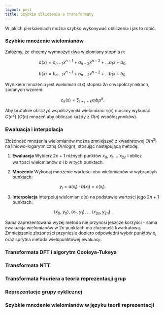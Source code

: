 ```yaml
---
layout: post
title: Szybkie obliczenia a transformaty
---
```


W jakich pierścieniach można szybko wykonywać obliczenia i jak to robić.

### Szybkie mnożenie wielomianów

Załóżmy, że chcemy wymnożyć dwa wielomiany stopnia $n$:

$$ a(x) = a_{n-1} x^{n-1} + a_{n-2} x^{n-2} + \ldots a_1 x + a_0, $$

$$ b(x) = b_{n-1} x^{n-1} + b_{n-2} x^{n-2} + \ldots b_1 x + b_0. $$

Wynikiem mnożenia jest wielomian $c(x)$ stopnia $2n$ o współczynnikach, zadanych wzorem:

$$ c_k(x) = \sum_{i+j=k} a_ib_j x^k. $$

Aby brutalnie obliczyć współczynniki wielomianu $c(x)$ musimy wykonać $O(n^2)$
($O(n)$ mnożeń aby obliczać każdy z $O(n)$ współczynników).

### Ewaluacja i interpolacja

Złożóność mnożenia wielomianów można zmniejszyć z kwadratowej $O(n^2)$ na liniowo-logarytmiczną
$O(n log n)$, stosując następującą metodę:

1. **Ewaluacja** Wybierz $2n+1$ różnych punktów $x_0,~x_1,~\ldots x_{2n}$ i oblicz wartosci
wielomianów $a$ i $b$ w tych punktach.

2. **Mnożenie** Wykonaj mnożenie wartości obu wielomianów w wybrancyh punktach:

$$ y_i = a(x_i) \cdot b(x_i) = c(x_i).$$

3. **Interpolacja** Interpoluj wielomian $c(x)$ na podstawie wartości jego $2n+1$ punktach:

$$ (x_0,~y_0),~(x_1,~y_1),~\ldots~(x_{2n}, y_{2n}). $$

Sama zaprezentowana wyżej metoda nie przynosi jeszcze korzyści - sama ewaluacja wielomianów
w $2n$ punktach ma złożoność kwadratową. Zmniejszenie złożoności przyniesie dopiero
odpowiedni wybór punktów $x_i$ oraz sprytna metoda wielopunktowej ewaluacji.


### Transformata DFT i algorytm Cooleya-Tukeya

### Transformata NTT

### Transformata Fouriera a teoria reprezentacji grup

### Reprezentacje grupy cyklicznej

### Szybkie mnożenie wielomianów w języku teorii reprezentacji
